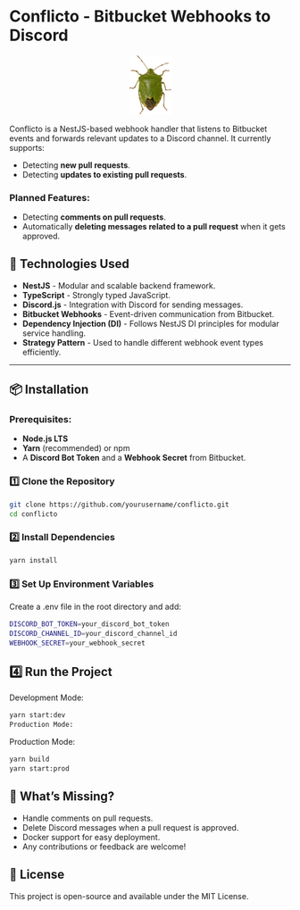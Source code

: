 # Conflicto - Bitbucket Webhooks to Discord

<p align="center">
  <img src="assets/conflicto.png" alt="App Icon" width="75">
</p>

Conflicto is a NestJS-based webhook handler that listens to Bitbucket events and forwards relevant updates to a Discord channel. It currently supports:

- Detecting **new pull requests**.
- Detecting **updates to existing pull requests**.

### Planned Features:

- Detecting **comments on pull requests**.
- Automatically **deleting messages related to a pull request** when it gets approved.

## 🚀 Technologies Used

- **NestJS** - Modular and scalable backend framework.
- **TypeScript** - Strongly typed JavaScript.
- **Discord.js** - Integration with Discord for sending messages.
- **Bitbucket Webhooks** - Event-driven communication from Bitbucket.
- **Dependency Injection (DI)** - Follows NestJS DI principles for modular service handling.
- **Strategy Pattern** - Used to handle different webhook event types efficiently.

---

## 📦 Installation

### Prerequisites:

- **Node.js LTS**
- **Yarn** (recommended) or npm
- A **Discord Bot Token** and a **Webhook Secret** from Bitbucket.

### 1️⃣ Clone the Repository

```sh
git clone https://github.com/yourusername/conflicto.git
cd conflicto
```

### 2️⃣ Install Dependencies

```sh
yarn install
```

### 3️⃣ Set Up Environment Variables

Create a .env file in the root directory and add:

```sh
DISCORD_BOT_TOKEN=your_discord_bot_token
DISCORD_CHANNEL_ID=your_discord_channel_id
WEBHOOK_SECRET=your_webhook_secret
```

## 4️⃣ Run the Project

Development Mode:

```sh
yarn start:dev
Production Mode:
```

Production Mode:

```sh
yarn build
yarn start:prod
```

## 🤔 What’s Missing?

- Handle comments on pull requests.
- Delete Discord messages when a pull request is approved.
- Docker support for easy deployment.
- Any contributions or feedback are welcome!

## 📜 License

This project is open-source and available under the MIT License.

